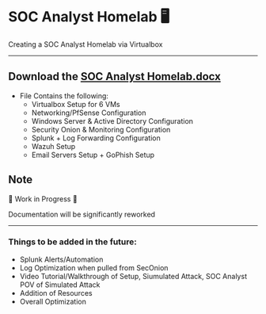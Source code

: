 # SOC Analyst Homelab 🖥️

Creating a SOC Analyst Homelab via Virtualbox 

---
## Download the [SOC Analyst Homelab.docx](https://github.com/user-attachments/files/22062120/SOC.Analyst.Homelab.docx)

- File Contains the following:
  - Virtualbox Setup for 6 VMs 
  - Networking/PfSense Configuration 
  - Windows Server & Active Directory Configuration
  - Security Onion & Monitoring Configuration
  - Splunk + Log Forwarding Configuration
  - Wazuh Setup
  - Email Servers Setup + GoPhish Setup

## Note
🚧 Work in Progress 🚧

Documentation will be significantly reworked

---

### Things to be added in the future:
- Splunk Alerts/Automation
- Log Optimization when pulled from SecOnion
- Video Tutorial/Walkthrough of Setup, Siumulated Attack, SOC Analyst POV of Simulated Attack
- Addition of Resources
- Overall Optimization
